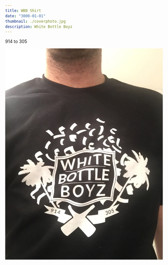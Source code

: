 ```yaml
---
title: WBB Shirt
date: "3000-01-01"
thumbnail: ./coverphoto.jpg
description: White Bottle Boyz
---
```


914 to 305

![product 1](./product1.jpg)
